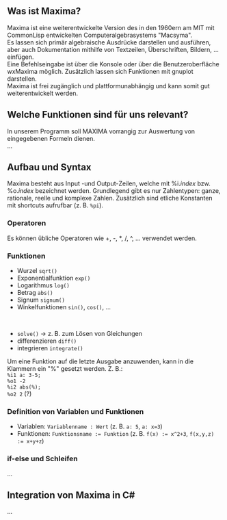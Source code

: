 ## Was ist Maxima?
Maxima ist eine weiterentwickelte Version des in den 1960ern am MIT mit CommonLisp entwickelten Computeralgebrasystems "Macsyma". <br>
Es lassen sich primär algebraische Ausdrücke darstellen und ausführen, aber auch Dokumentation mithilfe von Textzeilen, Überschriften, Bildern, ... einfügen. <br>
Eine Befehlseingabe ist über die Konsole oder über die Benutzeroberfläche wxMaxima möglich. Zusätzlich lassen sich Funktionen mit gnuplot darstellen. <br>
Maxima ist frei zugänglich und plattformunabhängig und kann somit gut weiterentwickelt werden.

## Welche Funktionen sind für uns relevant?
In unserem Programm soll MAXIMA vorrangig zur Auswertung von eingegebenen Formeln dienen. <br>
...

## Aufbau und Syntax
Maxima besteht aus Input -und Output-Zeilen, welche mit %i._index_ bzw. %o._index_ bezeichnet werden.
Grundlegend gibt es nur Zahlentypen: ganze, rationale, reelle und komplexe Zahlen. Zusätzlich sind etliche Konstanten mit shortcuts aufrufbar (z. B. `%pi`).

### Operatoren
Es können übliche Operatoren wie +, -, *, /, ^, ... verwendet werden.

### Funktionen
* Wurzel `sqrt()`
* Exponentialfunktion `exp()`
* Logarithmus `log()`
* Betrag `abs()`
* Signum `signum()`
* Winkelfunktionen `sin()`, `cos()`, ...
<br>

* `solve()` -> z. B. zum Lösen von Gleichungen
* differenzieren `diff()`
* integrieren `integrate()`

Um eine Funktion auf die letzte Ausgabe anzuwenden, kann in die Klammern ein "%" gesetzt werden. Z. B.: <br>
`%i1 a: 3-5;` <br>
`%o1 -2` <br>
`%i2 abs(%);` <br>
`%o2 2` (?)

### Definition von Variablen und Funktionen
* Variablen: `Variablenname : Wert` (z. B. `a: 5`, `a: x=3`)
* Funktionen: `Funktionsname := Funktion` (z. B. `f(x) := x^2+3`, `f(x,y,z) := x+y+z`)

### if-else und Schleifen
...

## Integration von Maxima in C#
...